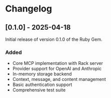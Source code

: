 # Changelog

## [0.1.0] - 2025-04-18

Initial release of version 0.1.0 of the Ruby Gem. 

### Added
- Core MCP implementation with Rack server
- Provider support for OpenAI and Anthropic
- In-memory storage backend
- Context, message, and content management
- Basic authentication support
- Comprehensive test suite